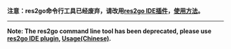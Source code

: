 

**注意：res2go命令行工具已经废弃，请改用[res2go IDE插件](https://github.com/energye/res2go-ide-plugin)，[使用方法](https://gitee.com/ying32/govcl/wikis/pages?sort_id=2645001&doc_id=102420)。**   

----

**Note: The res2go command line tool has been deprecated, please use [res2go IDE plugin](https://github.com/energye/res2go-ide-plugin), [Usage(Chinese)](https://gitee.com/ying32/govcl/wikis/pages?sort_id=2645001&doc_id=102420).**

